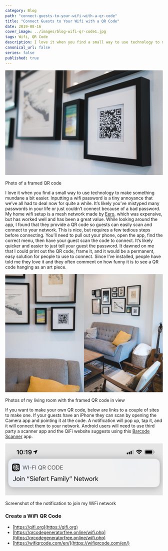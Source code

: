 ```yaml
---
category: Blog
path: "connect-guests-to-your-wifi-with-a-qr-code"
title: "Connect Guests to Your Wifi with a QR Code"
date: 2019-08-16
cover_image: ../images/blog-wifi-qr-code1.jpg
tags: Wifi, QR Code
description: I love it when you find a small way to use technology to make something mundane a bit easier. Inputting a wifi password is a tiny annoyance that we’ve all had to deal now for quite a while...
canonical_url: false
series: false
published: true
---
```


![Photo of a framed QR code](../images/blog-wifi-qr-code1.jpg)
<figcaption>Photo of a framed QR code</figcaption>

I love it when you find a small way to use technology to make something mundane a bit easier. Inputting a wifi password is a tiny annoyance that we’ve all had to deal now for quite a while. It’s likely you’ve mistyped many passwords in your life or just couldn’t connect because of a bad password. My home wifi setup is a mesh network made by [Eero](https://eero.com), which was expensive, but has worked well and has been a great value. While looking around the app, I found that they provide a QR code so guests can easily scan and connect to your network. This is nice, but requires a few tedious steps before connecting. You’ll need to pull out your phone, open the app, find the correct menu, then have your guest scan the code to connect. It’s likely quicker and easier to just tell your guest the password. It dawned on me that I could print out the QR code, frame it, and it would be a permanent, easy solution for people to use to connect. Since I’ve installed, people have told me they love it and they often comment on how funny it is to see a QR code hanging as an art piece.

![Photos of my living room with the framed QR code in view](../images/blog-wifi-qr-code2.jpg)
<figcaption>Photos of my living room with the framed QR code in view</figcaption>

If you want to make your own QR code, below are links to a couple of sites to make one. If your guests have an iPhone they can scan by opening the Camera app and pointing it at the code. A notification will pop up, tap it, and it will connect them to your network. Android users will need to use third party a scanner app and the QiFi website suggests using this [Barcode Scanner](https://play.google.com/store/apps/details?id=com.google.zxing.client.android) app.

![Screenshot of the notification to join my WiFi network](../images/blog-wifi-qr-code3.jpg)
<figcaption>Screenshot of the notification to join my WiFi network</figcaption>

### Create a WiFi QR Code

- [https://qifi.org](https://qifi.org)
- [https://qrcodegeneratorfree.online/wifi.php](https://qrcodegeneratorfree.online/wifi.php)
- [https://wifiqrcode.com/en/](https://wifiqrcode.com/en/)
